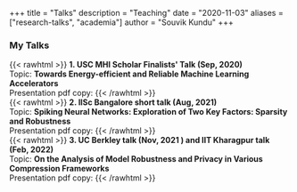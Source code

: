 +++
title = "Talks"
description = "Teaching"
date = "2020-11-03"
aliases = ["research-talks", "academia"]
author = "Souvik Kundu"
+++


### My Talks
{{< rawhtml >}}
<b>1. USC MHI Scholar Finalists' Talk (Sep, 2020)</b> <br/> Topic: <b>Towards Energy-efficient and Reliable Machine Learning Accelerators</b> <br/>
Presentation pdf copy: <a href="/files/MHI_SK_for_talk_pdf_2020-21.pdf" target="_blank"><i class="far fa-file-pdf fa-lg"></i></a>
{{< /rawhtml >}}
\
{{< rawhtml >}}
<b>2. IISc Bangalore short talk (Aug, 2021)</b> <br/> Topic: <b>Spiking Neural Networks: Exploration of Two Key Factors: Sparsity and Robustness</b> <br/>
Presentation pdf copy: <a href="/files/SNN_IISC_talk_Aug2021.pdf" target="_blank"><i class="far fa-file-pdf fa-lg"></i></a>
{{< /rawhtml >}}
\
{{< rawhtml >}}
<b>3. UC Berkley talk (Nov, 2021 ) and IIT Kharagpur talk (Feb, 2022)</b> <br/> Topic: <b>On the Analysis of Model Robustness and Privacy in Various Compression Frameworks</b> <br/>
Presentation pdf copy: <a href="/files/IITKGP_ppt_Feb2022.pdf" target="_blank"><i class="far fa-file-pdf fa-lg"></i></a>
{{< /rawhtml >}}